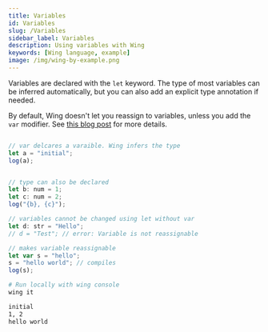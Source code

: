 ```yaml
---
title: Variables
id: Variables
slug: /Variables
sidebar_label: Variables
description: Using variables with Wing
keywords: [Wing language, example]
image: /img/wing-by-example.png
---
```


Variables are declared with the `let` keyword. The type of most variables can be inferred automatically, but you can also add an explicit type annotation if needed.

By default, Wing doesn't let you reassign to variables, unless you add the `var` modifier. See [this blog post](https://www.winglang.io/blog/2023/02/02/good-cognitive-friction) for more details.

```js title="main.w"

// var delcares a varaible. Wing infers the type
let a = "initial";
log(a);


// type can also be declared
let b: num = 1;
let c: num = 2;
log("{b}, {c}");

// variables cannot be changed using let without var
let d: str = "Hello";
// d = "Test"; // error: Variable is not reassignable

// makes variable reassignable
let var s = "hello";
s = "hello world"; // compiles
log(s);

```

```bash title="Wing console output"
# Run locally with wing console
wing it

initial
1, 2
hello world
```
